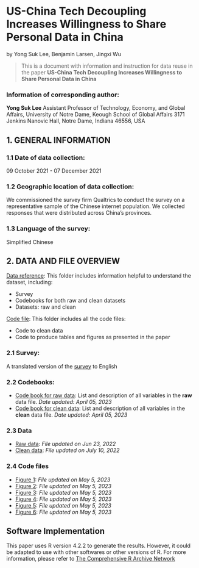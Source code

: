# US-China Tech Decoupling Increases Willingness to Share Personal Data in China
by
Yong Suk Lee,
Benjamin Larsen,
Jingxi Wu

> This is a document with information and instruction for data reuse in the paper **US-China Tech Decoupling Increases Willingness to Share
Personal Data in China** 

### Information of corresponding author: 

**Yong Suk Lee**
Assistant Professor of Technology, Economy, and Global Affairs, 
University of Notre Dame, Keough School of Global Affairs
3171 Jenkins Nanovic Hall, Notre Dame, Indiana 46556, USA


## 1. GENERAL INFORMATION


### 1.1 Date of data collection:

09 October 2021 - 07 December 2021

### 1.2 Geographic location of data collection:

We commissioned the survey firm Qualtrics to conduct the survey on a representative sample of the Chinese internet population. We collected responses that were distributed across China’s provinces.

### 1.3 Language of the survey:

Simplified Chinese


## 2. DATA AND FILE OVERVIEW

[Data reference](https://github.com/yoloso/US-China-Tech-Decoupling/tree/main/Data%20reference): This folder includes information helpful to understand the dataset, including: 
- Survey
- Codebooks for both raw and clean datasets
- Datasets: raw and clean

[Code file](https://github.com/yoloso/US-China-Tech-Decoupling/tree/main/Code%20files): This folder includes all the code files:
- Code to clean data
- Code to produce tables and figures as presented in the paper

### 2.1 Survey: 

A translated version of the [survey](https://github.com/yoloso/US-China-Tech-Decoupling/blob/main/Data%20reference/Survey.pdf) to English

### 2.2 Codebooks: 
- [Code book for raw data](https://github.com/yoloso/US-China-Tech-Decoupling/blob/main/Data%20reference/codebook_raw.pdf): List and description of all variables in the **raw** data file. _Date updated: April 05, 2023_
- [Code book for clean data](https://github.com/yoloso/US-China-Tech-Decoupling/blob/main/Data%20reference/codebook_clean.pdf): List and description of all variables in the **clean** data file. _Date updated: April 05, 2023_


### 2.3 Data

- [Raw data](https://github.com/yoloso/US-China-Tech-Decoupling/blob/main/Data%20reference/data_raw.csv): _File updated on Jun 23, 2022_
- [Clean data](https://github.com/yoloso/US-China-Tech-Decoupling/blob/main/Data%20reference/data_clean.csv): _File updated on July 10, 2022_

### 2.4 Code files
- [Figure 1](https://github.com/yoloso/US-China-Tech-Decoupling/blob/main/Code%20files/figure%201.R): _File updated on May 5, 2023_
- [Figure 2](https://github.com/yoloso/US-China-Tech-Decoupling/blob/main/Code%20files/figure%202.R): _File updated on May 5, 2023_
- [Figure 3](https://github.com/yoloso/US-China-Tech-Decoupling/blob/main/Code%20files/figure%203.R): _File updated on May 5, 2023_
- [Figure 4](https://github.com/yoloso/US-China-Tech-Decoupling/blob/main/Code%20files/figure%204.R): _File updated on May 5, 2023_
- [Figure 5](https://github.com/yoloso/US-China-Tech-Decoupling/blob/main/Code%20files/figure%205.R): _File updated on May 5, 2023_
- [Figure 6](https://github.com/yoloso/US-China-Tech-Decoupling/blob/main/Code%20files/figure%206.R): _File updated on May 5, 2023_

## Software Implementation

This paper uses R version 4.2.2 to generate the results. However, it could be adapted to use with other softwares or other versions of R. For more information, please refer to [The Comprehensive R Archive Network](https://cran.r-project.org/)
